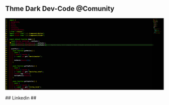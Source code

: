## Thme Dark   Dev-Code @Comunity

<img src = './themes/assets/theme.png' />


<a hrefre=''>## Linkedin ##<a>


